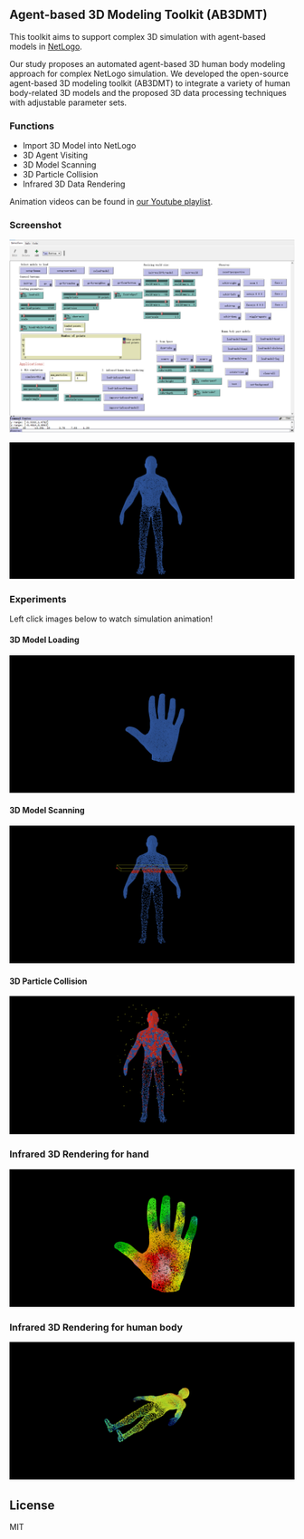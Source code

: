 ##  Agent-based 3D Modeling Toolkit (AB3DMT)

This toolkit aims to support complex 3D simulation with agent-based models in [NetLogo](https://ccl.northwestern.edu/netlogo/). 

 Our study proposes an automated agent-based 3D human body modeling approach for complex NetLogo simulation. We developed the open-source agent-based 3D modeling toolkit (AB3DMT) to integrate a variety of human body-related 3D models and the proposed 3D data processing techniques with adjustable parameter sets.

### Functions 

- Import 3D Model into NetLogo
- 3D Agent Visiting
- 3D Model Scanning
- 3D Particle Collision
- Infrared 3D Data Rendering

Animation videos can be found in [our Youtube playlist](https://www.youtube.com/playlist?list=PLzHAI-8E5tBCPq3QCMmZdYaxIW-93fa5N).


### Screenshot

![NetLogo Interface](images/ab3dmt-5.png)

![DLA](gifs/DLA.gif)


### Experiments

Left click images below to watch simulation animation!

#### 3D Model Loading 

[![3D Model Loading](images/AB3DMT-5-view.png)](https://www.youtube.com/watch?v=uVfi-EXwxXE)

#### 3D Model Scanning

[![3D Model Scanning](images/AB3DMT-5-view1.png)](https://www.youtube.com/watch?v=826UUHjcaNw)

#### 3D Particle Collision

[![3D Particle Collision](images/AB3DMT-5-view2.png)](https://www.youtube.com/watch?v=OF0JBFBJ0kw)

### Infrared 3D Rendering for hand

[![Infrared 3D Rendering for hand](images/AB3DMT-5-view3.png)](https://www.youtube.com/watch?v=JL55gIwZKkw)

### Infrared 3D Rendering for human body

[![Infrared 3D Rendering for human body](images/AB3DMT-5-view4.png)](https://www.youtube.com/watch?v=BPYYkKdPXg8)

## License

MIT


